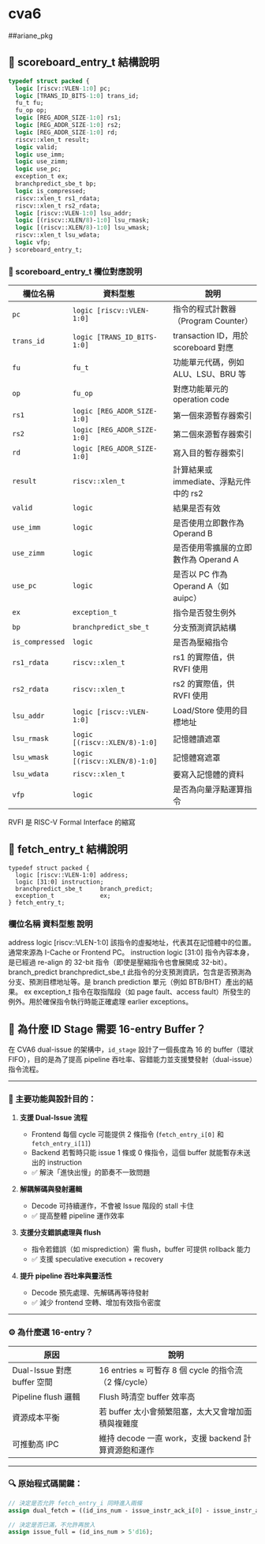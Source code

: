 # cva6

##ariane_pkg
## 🧾 scoreboard_entry_t 結構說明
```systemverilog
typedef struct packed {
  logic [riscv::VLEN-1:0] pc;
  logic [TRANS_ID_BITS-1:0] trans_id;
  fu_t fu;
  fu_op op;
  logic [REG_ADDR_SIZE-1:0] rs1;
  logic [REG_ADDR_SIZE-1:0] rs2;
  logic [REG_ADDR_SIZE-1:0] rd;
  riscv::xlen_t result;
  logic valid;
  logic use_imm;
  logic use_zimm;
  logic use_pc;
  exception_t ex;
  branchpredict_sbe_t bp;
  logic is_compressed;
  riscv::xlen_t rs1_rdata;
  riscv::xlen_t rs2_rdata;
  logic [riscv::VLEN-1:0] lsu_addr;
  logic [(riscv::XLEN/8)-1:0] lsu_rmask;
  logic [(riscv::XLEN/8)-1:0] lsu_wmask;
  riscv::xlen_t lsu_wdata;
  logic vfp;
} scoreboard_entry_t;
```
### 📝 scoreboard_entry_t 欄位對應說明

| 欄位名稱         | 資料型態                                | 說明 |
|------------------|------------------------------------------|------|
| `pc`             | `logic [riscv::VLEN-1:0]`                | 指令的程式計數器（Program Counter） |
| `trans_id`       | `logic [TRANS_ID_BITS-1:0]`             | transaction ID，用於 scoreboard 對應 |
| `fu`             | `fu_t`                                   | 功能單元代碼，例如 ALU、LSU、BRU 等 |
| `op`             | `fu_op`                                  | 對應功能單元的 operation code |
| `rs1`            | `logic [REG_ADDR_SIZE-1:0]`             | 第一個來源暫存器索引 |
| `rs2`            | `logic [REG_ADDR_SIZE-1:0]`             | 第二個來源暫存器索引 |
| `rd`             | `logic [REG_ADDR_SIZE-1:0]`             | 寫入目的暫存器索引 |
| `result`         | `riscv::xlen_t`                          | 計算結果或 immediate、浮點元件中的 rs2 |
| `valid`          | `logic`                                  | 結果是否有效 |
| `use_imm`        | `logic`                                  | 是否使用立即數作為 Operand B |
| `use_zimm`       | `logic`                                  | 是否使用零擴展的立即數作為 Operand A |
| `use_pc`         | `logic`                                  | 是否以 PC 作為 Operand A（如 auipc） |
| `ex`             | `exception_t`                            | 指令是否發生例外 |
| `bp`             | `branchpredict_sbe_t`                    | 分支預測資訊結構 |
| `is_compressed`  | `logic`                                  | 是否為壓縮指令 |
| `rs1_rdata`      | `riscv::xlen_t`                          | rs1 的實際值，供 RVFI 使用 |
| `rs2_rdata`      | `riscv::xlen_t`                          | rs2 的實際值，供 RVFI 使用 |
| `lsu_addr`       | `logic [riscv::VLEN-1:0]`                | Load/Store 使用的目標地址 |
| `lsu_rmask`      | `logic [(riscv::XLEN/8)-1:0]`            | 記憶體讀遮罩 |
| `lsu_wmask`      | `logic [(riscv::XLEN/8)-1:0]`            | 記憶體寫遮罩 |
| `lsu_wdata`      | `riscv::xlen_t`                          | 要寫入記憶體的資料 |
| `vfp`            | `logic`                                  | 是否為向量浮點運算指令 |

RVFI 是 RISC-V Formal Interface 的縮寫

## 🧾 fetch_entry_t 結構說明
```
typedef struct packed {
  logic [riscv::VLEN-1:0] address;
  logic [31:0] instruction;
  branchpredict_sbe_t     branch_predict;
  exception_t             ex;
} fetch_entry_t;
```

### 欄位名稱	資料型態	說明
address	logic [riscv::VLEN-1:0]	該指令的虛擬地址，代表其在記憶體中的位置。通常來源為 I-Cache or Frontend PC。
instruction	logic [31:0]	指令內容本身，是已經過 re-align 的 32-bit 指令（即使是壓縮指令也會展開成 32-bit）。
branch_predict	branchpredict_sbe_t	此指令的分支預測資訊，包含是否預測為分支、預測目標地址等。是 branch prediction 單元（例如 BTB/BHT）產出的結果。
ex	exception_t	指令在取指階段（如 page fault、access fault）所發生的例外。用於確保指令執行時能正確處理 earlier exceptions。

## 🧠 為什麼 ID Stage 需要 16-entry Buffer？

在 CVA6 dual-issue 的架構中，`id_stage` 設計了一個長度為 16 的 buffer（環狀 FIFO），目的是為了提高 pipeline 吞吐率、容錯能力並支援雙發射（dual-issue）指令流程。

---

### 📌 主要功能與設計目的：

1. **支援 Dual-Issue 流程**
   - Frontend 每個 cycle 可能提供 2 條指令 (`fetch_entry_i[0]` 和 `fetch_entry_i[1]`)
   - Backend 若暫時只能 issue 1 條或 0 條指令，這個 buffer 就能暫存未送出的 instruction
   - ✅ 解決「進快出慢」的節奏不一致問題

2. **解耦解碼與發射邏輯**
   - Decode 可持續運作，不會被 Issue 階段的 stall 卡住
   - ✅ 提高整體 pipeline 運作效率

3. **支援分支錯誤處理與 flush**
   - 指令若錯誤（如 misprediction）需 flush，buffer 可提供 rollback 能力
   - ✅ 支援 speculative execution + recovery

4. **提升 pipeline 吞吐率與靈活性**
   - Decode 預先處理、先解碼再等待發射
   - ✅ 減少 frontend 空轉、增加有效指令密度

---

### ⚙️ 為什麼選 16-entry？

| 原因 | 說明 |
|------|------|
| Dual-Issue 對應 buffer 空間 | 16 entries ≈ 可暫存 8 個 cycle 的指令流（2 條/cycle） |
| Pipeline flush 邏輯 | Flush 時清空 buffer 效率高 |
| 資源成本平衡 | 若 buffer 太小會頻繁阻塞，太大又會增加面積與複雜度 |
| 可推動高 IPC | 維持 decode 一直 work，支援 backend 計算資源飽和運作 |

---

### 🔍 原始程式碼關鍵：

```systemverilog
// 決定是否允許 fetch_entry_i 同時進入兩條
assign dual_fetch = ((id_ins_num - issue_instr_ack_i[0] - issue_instr_ack_i[1]) < 5'd15);

// 決定是否已滿，不允許再放入
assign issue_full = (id_ins_num > 5'd16);

